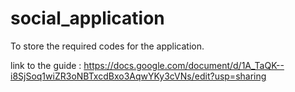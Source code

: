 # social_application
To store the required codes for the application. 



link to the guide : https://docs.google.com/document/d/1A_TaQK--i8SjSoq1wiZR3oNBTxcdBxo3AqwYKy3cVNs/edit?usp=sharing
